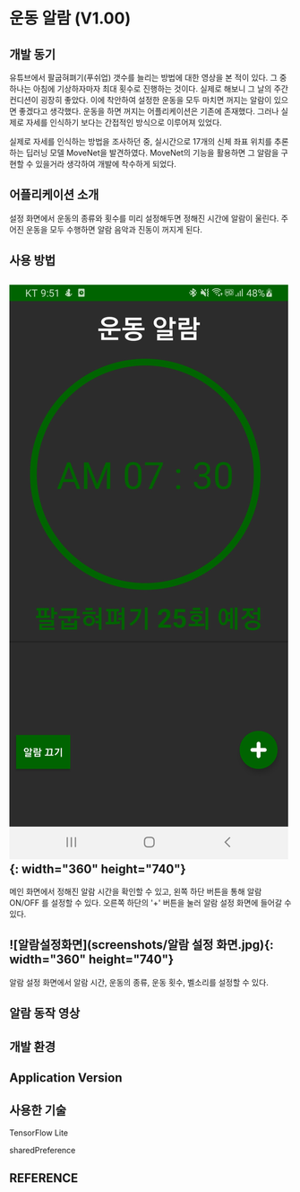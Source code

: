 # 운동 알람 (V1.00)

## 개발 동기
유튜브에서 팔굽혀펴기(푸쉬업) 갯수를 늘리는 방법에 대한 영상을 본 적이 있다. 그 중 하나는 아침에 기상하자마자 최대 횟수로 진행하는 것이다.
실제로 해보니 그 날의 주간 컨디션이 굉장히 좋았다. 이에 착안하여 설정한 운동을 모두 마치면 꺼지는 알람이 있으면 좋겠다고 생각했다.
운동을 하면 꺼지는 어플리케이션은 기존에 존재했다. 그러나 실제로 자세를 인식하기 보다는 간접적인 방식으로 이루어져 있었다.

실제로 자세를 인식하는 방법을 조사하던 중, 실시간으로 17개의 신체 좌표 위치를 추론하는 딥러닝 모델 MoveNet을 발견하였다.
MoveNet의 기능을 활용하면 그 알람을 구현할 수 있을거라 생각하여 개발에 착수하게 되었다.

## 어플리케이션 소개
설정 화면에서 운동의 종류와 횟수를 미리 설정해두면 정해진 시간에 알람이 울린다. 주어진 운동을 모두 수행하면 알람 음악과 진동이 꺼지게 된다.

## 사용 방법
![메인화면](/screenshots/메인화면.jpg){: width="360" height="740"}
---------------------------------
메인 화면에서 정해진 알람 시간을 확인할 수 있고, 왼쪽 하단 버튼을 통해 알람 ON/OFF 를 설정할 수 있다. 오른쪽 하단의 '+' 버튼을 눌러 알람 설정 화면에 들어갈 수 있다.


![알람설정화면](screenshots/알람 설정 화면.jpg){: width="360" height="740"}
-----------------------------
알람 설정 화면에서 알람 시간, 운동의 종류, 운동 횟수, 벨소리를 설정할 수 있다. 

## 알람 동작 영상

## 개발 환경

## Application Version

## 사용한 기술  
TensorFlow Lite

sharedPreference


## REFERENCE
